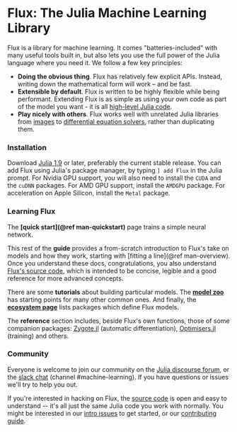 # Flux: The Julia Machine Learning Library

Flux is a library for machine learning. It comes "batteries-included" with many useful tools built in, but also lets you use the full power of the Julia language where you need it. We follow a few key principles:

* **Doing the obvious thing**. Flux has relatively few explicit APIs. Instead, writing down the mathematical form will work – and be fast.
* **Extensible by default**. Flux is written to be highly flexible while being performant. Extending Flux is as simple as using your own code as part of the model you want - it is all [high-level Julia code](https://github.com/FluxML/Flux.jl/tree/master/src).
* **Play nicely with others**. Flux works well with unrelated Julia libraries from [images](https://github.com/JuliaImages/Images.jl) to [differential equation solvers](https://github.com/SciML/DifferentialEquations.jl), rather than duplicating them.

### Installation

Download [Julia 1.9](https://julialang.org/downloads/) or later, preferably the current stable release. You can add Flux using Julia's package manager, by typing `] add Flux` in the Julia prompt. 
For Nvidia GPU support, you will also need to install the `CUDA` and the `cuDNN` packages. For AMD GPU support, install the `AMDGPU` package. For acceleration on Apple Silicon, install the `Metal` package.

### Learning Flux

The **[quick start](@ref man-quickstart)** page trains a simple neural network.

This rest of the **guide** provides a from-scratch introduction to Flux's take on models and how they work, starting with [fitting a line](@ref man-overview). Once you understand these docs, congratulations, you also understand [Flux's source code](https://github.com/FluxML/Flux.jl), which is intended to be concise, legible and a good reference for more advanced concepts.

There are some **tutorials** about building particular models. The **[model zoo](https://github.com/FluxML/model-zoo/)** has starting points for many other common ones. And finally, the **[ecosystem page](ecosystem.md)** lists packages which define Flux models.

The **reference** section includes, beside Flux's own functions, those of some companion packages: [Zygote.jl](https://github.com/FluxML/Zygote.jl) (automatic differentiation), [Optimisers.jl](https://github.com/FluxML/Optimisers.jl) (training) and others.

### Community

Everyone is welcome to join our community on the [Julia discourse forum](https://discourse.julialang.org/), or the [slack chat](https://discourse.julialang.org/t/announcing-a-julia-slack/4866) (channel #machine-learning). If you have questions or issues we'll try to help you out.

If you're interested in hacking on Flux, the [source code](https://github.com/FluxML/Flux.jl) is open and easy to understand -- it's all just the same Julia code you work with normally. You might be interested in our [intro issues](https://github.com/FluxML/Flux.jl/labels/good%20first%20issue) to get started, or our [contributing guide](https://github.com/FluxML/Flux.jl/blob/master/CONTRIBUTING.md).
